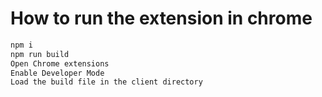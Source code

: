 # How to run the extension in chrome

```bash
npm i
npm run build
Open Chrome extensions
Enable Developer Mode
Load the build file in the client directory
```